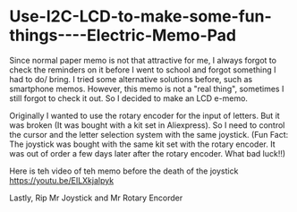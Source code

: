 # Use-I2C-LCD-to-make-some-fun-things----Electric-Memo-Pad
Since normal paper memo is not that attractive for me, I always forgot to check the reminders on it before I went to school and forgot something I had to do/ bring. I tried some alternative solutions before, such as smartphone memos. However, this memo is not a "real thing", sometimes I still forgot to check it out. So I decided to make an LCD e-memo.

Originally I wanted to use the rotary encoder for the input of letters. But it was broken (It was bought with a kit set in Aliexpress). So I need to control the cursor and the letter selection system with the same joystick. (Fun Fact: The joystick was bought with the same kit set with the rotary encoder. It was out of order a few days later after the rotary encoder. What bad luck!!)

Here is teh video of teh memo before the death of the joystick 
https://youtu.be/EILXkjalpyk

Lastly,
Rip Mr Joystick and Mr Rotary Encorder
